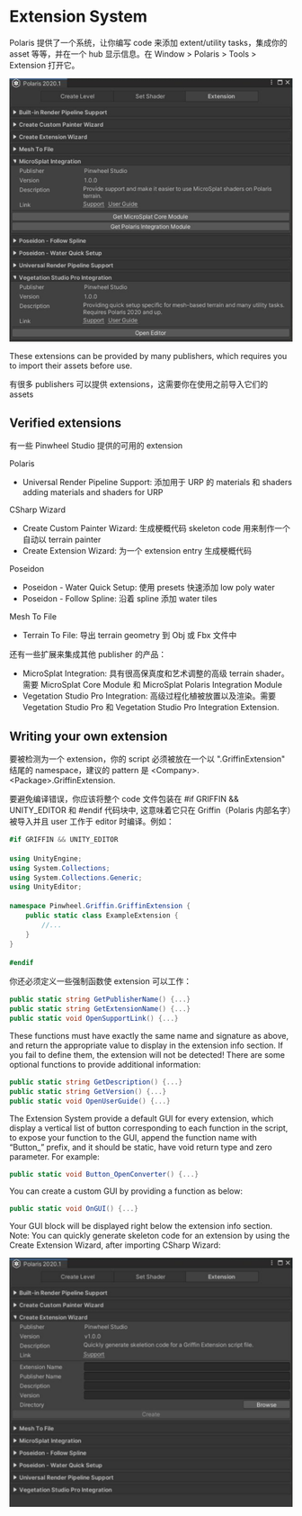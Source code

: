 # Extension System

Polaris 提供了一个系统，让你编写 code 来添加 extent/utility tasks，集成你的 asset 等等，并在一个 hub 显示信息。在 Window > Polaris > Tools > Extension​ 打开它。

![ExtensionSystem](Image/ExtensionSystem.png)

These extensions can be provided by many publishers, which requires you to import their assets before use.

有很多 publishers 可以提供 extensions，这需要你在使用之前导入它们的 assets

## Verified extensions

有一些 Pinwheel Studio 提供的可用的 extension

Polaris

- Universal Render Pipeline Support​: 添加用于 URP 的 materials 和 shaders  adding materials and shaders for URP

CSharp Wizard

- Create Custom Painter Wizard: 生成梗概代码 skeleton code 用来制作一个自动以 terrain painter
- Create Extension Wizard: 为一个 extension entry 生成梗概代码

Poseidon

- Poseidon - Water Quick Setup: 使用 presets 快速添加 low poly water
- Poseidon - Follow Spline: 沿着 spline 添加 water tiles

Mesh To File

- Terrain To File: 导出 terrain geometry 到 Obj 或 Fbx 文件中

还有一些扩展来集成其他 publisher 的产品：

- MicroSplat Integration: 具有很高保真度和艺术调整的高级 terrain shader。需要 MicroSplat Core Module 和 MicroSplat Polaris Integration Module
- Vegetation Studio Pro Integration: 高级过程化植被放置以及渲染。需要 ​Vegetation Studio Pro​ 和 ​Vegetation Studio Pro Integration Extension.​

## Writing your own extension

要被检测为一个 extension，你的 script 必须被放在一个以 ".GriffinExtension" 结尾的 namespace，建议的 pattern 是 \<Company>.\<Package>.GriffinExtension.

要避免编译错误，你应该将整个 code 文件包装在 #if GRIFFIN && UNITY_EDITOR 和 ​#endif 代码块中, 这意味着它只在 Griffin（Polaris 内部名字）被导入并且 user 工作于 editor 时编译。例如：

```C#
#if GRIFFIN && UNITY_EDITOR

using UnityEngine;
using System.Collections;
using System.Collections.Generic;
using UnityEditor;

namespace Pinwheel.Griffin.GriffinExtension {
    public static class ExampleExtension { 
        //...
    }
}

#endif
```

你还必须定义一些强制函数使 extension 可以工作：

```C#
public static string GetPublisherName() {...}
public static string GetExtensionName() {...}
public static void OpenSupportLink() {...}
```

These functions must have exactly the same name and signature as above, and return the appropriate value to display in the extension info section. If you fail to define them, the extension will not be detected!
There are some optional functions to provide additional information:

```C#
public static string GetDescription() {...}
public static string GetVersion() {...}
public static void OpenUserGuide() {...}
```

The Extension System provide a default GUI for every extension, which display a vertical list of button corresponding to each function in the script, to expose your function to the GUI, append the function name with “Button_” prefix, and it should be static, have void return type and zero parameter. For example:

```C#
public static void Button_OpenConverter() {...}
```

You can create a custom GUI by providing a function as below:

```C#
public static void OnGUI() {...}
```

Your GUI block will be displayed right below the extension info section.
Note:​ You can quickly generate skeleton code for an extension by using the Create Extension
Wizard, after importing ​CSharp Wizard:​

![CreateExtensionWizard](Image/CreateExtensionWizard.png)
